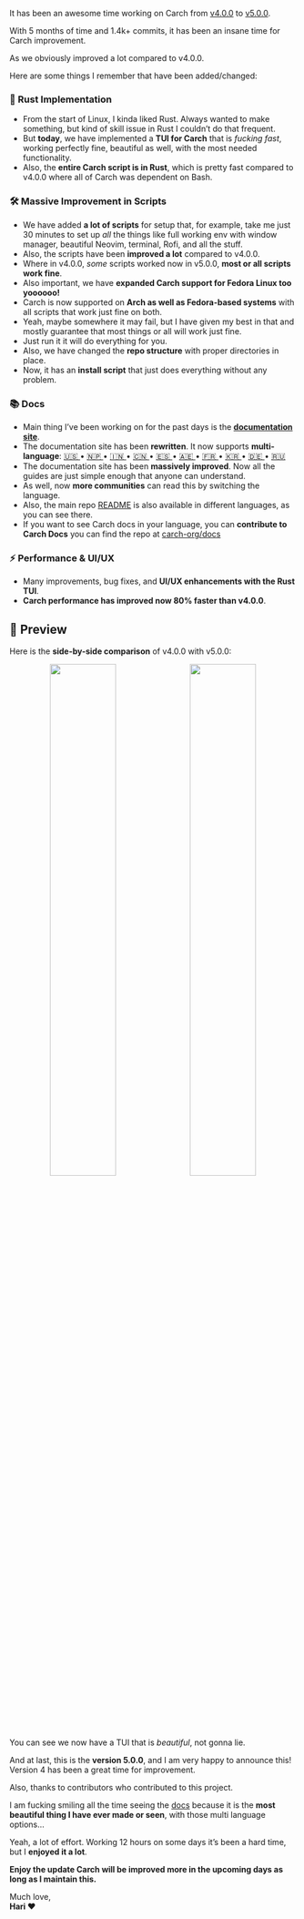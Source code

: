 It has been an awesome time working on Carch from [v4.0.0](https://github.com/harilvfs/carch/releases/tag/v4.0.0) to [v5.0.0](https://github.com/harilvfs/carch/releases/tag/v5.0.0).

With 5 months of time and 1.4k+ commits, it has been an insane time for Carch improvement.

As we obviously improved a lot compared to v4.0.0.

Here are some things I remember that have been added/changed:

### 🚀 Rust Implementation

- From the start of Linux, I kinda liked Rust. Always wanted to make something, but kind of skill issue in Rust I couldn’t do that frequent.
- But **today**, we have implemented a **TUI for Carch** that is *fucking fast*, working perfectly fine, beautiful as well, with the most needed functionality.
- Also, the **entire Carch script is in Rust**, which is pretty fast compared to v4.0.0 where all of Carch was dependent on Bash.

### 🛠️ Massive Improvement in Scripts

- We have added **a lot of scripts** for setup that, for example, take me just 30 minutes to set up *all* the things like full working env with window manager, beautiful Neovim, terminal, Rofi, and all the stuff.
- Also, the scripts have been **improved a lot** compared to v4.0.0.
- Where in v4.0.0, *some* scripts worked now in v5.0.0, **most or all scripts work fine**.
- Also important, we have **expanded Carch support for Fedora Linux too yoooooo!**
- Carch is now supported on **Arch as well as Fedora-based systems** with all scripts that work just fine on both.
- Yeah, maybe somewhere it may fail, but I have given my best in that and mostly guarantee that most things or all will work just fine.
- Just run it it will do everything for you.
- Also, we have changed the **repo structure** with proper directories in place.
- Now, it has an **install script** that just does everything without any problem.

### 📚 Docs

- Main thing I’ve been working on for the past days is the **[documentation site](https://carch.chalisehari.com.np)**.
- The documentation site has been **rewritten**. It now supports **multi-language**: [ 🇺🇸 ](https://carch.chalisehari.com.np) • [ 🇳🇵 ](https://carch.chalisehari.com.np/ne/) • [ 🇮🇳 ](https://carch.chalisehari.com.np/hi/) • [ 🇨🇳 ](https://carch.chalisehari.com.np/zh/) • [ 🇪🇸 ](https://carch.chalisehari.com.np/es/) • [ 🇦🇪 ](https://carch.chalisehari.com.np/ar/) • [ 🇫🇷 ](https://carch.chalisehari.com.np/fr/) • [ 🇰🇷 ](https://carch.chalisehari.com.np/ko/) • [ 🇩🇪 ](https://carch.chalisehari.com.np/de/) • [ 🇷🇺 ](https://carch.chalisehari.com.np/ru/)
- The documentation site has been **massively improved**. Now all the guides are just simple enough that anyone can understand.
- As well, now **more communities** can read this by switching the language.
- Also, the main repo [README](https://github.com/harilvfs/carch/blob/main/.github/README.md) is also available in different languages, as you can see there.
- If you want to see Carch docs in your language, you can **contribute to Carch Docs** you can find the repo at [carch-org/docs](http://github.com/carch-org/docs)

### ⚡ Performance & UI/UX

- Many improvements, bug fixes, and **UI/UX enhancements with the Rust TUI**.
- **Carch performance has improved now 80% faster than v4.0.0**.

## 👀 Preview

Here is the **side-by-side comparison** of v4.0.0 with v5.0.0:

<p align="center">
  <img src="v4_preview.gif" width="48%" />
  <img src="v5_preview.gif" width="48%" />
</p>

You can see we now have a TUI that is *beautiful*, not gonna lie.

And at last, this is the **version 5.0.0**, and I am very happy to announce this!  
Version 4 has been a great time for improvement.

Also, thanks to contributors who contributed to this project.

I am fucking smiling all the time seeing the [docs](https://carch.chalisehari.com.np) because it is the **most beautiful thing I have ever made or seen**, with those multi language options…

Yeah, a lot of effort. Working 12 hours on some days it’s been a hard time, but I **enjoyed it a lot**.

**Enjoy the update Carch will be improved more in the upcoming days as long as I maintain this.**

Much love,  
**Hari ❤️**
